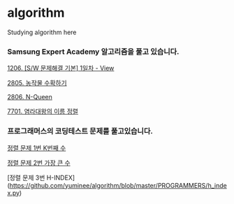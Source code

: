 # algorithm
Studying algorithm here

### Samsung Expert Academy 알고리즘을 풀고 있습니다.

[1206. [S/W 문제해결 기본] 1일차 - View](https://github.com/yuminee/algorithm/blob/master/SAMSUNG_ALGOTIYHM/sw_problem.py)


[2805. 농작물 수확하기](https://github.com/yuminee/algorithm/blob/master/SAMSUNG_ALGOTIYHM/harvest.py)

[2806. N-Queen](https://github.com/yuminee/algorithm/blob/master/SAMSUNG_ALGOTIYHM/NQUEEN.py)


[7701. 염라대왕의 이름 정렬](https://github.com/yuminee/algorithm/blob/master/SAMSUNG_ALGOTIYHM/name_sorting.py)


### 프로그래머스의 코딩테스트 문제를 풀고있습니다.

[정렬 문제 1번 K번째 수](https://github.com/yuminee/algorithm/blob/master/PROGRAMMERS/k_number.py)

[정렬 문제 2번 가장 큰 수](https://github.com/yuminee/algorithm/blob/master/PROGRAMMERS/the_largest_number.py)

[정렬 문제 3번 H-INDEX]
(https://github.com/yuminee/algorithm/blob/master/PROGRAMMERS/h_index.py)
